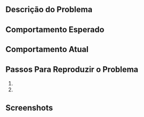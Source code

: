 ## Descrição do Problema


## Comportamento Esperado


## Comportamento Atual 


## Passos Para Reproduzir o Problema

  1.
  2.


## Screenshots
